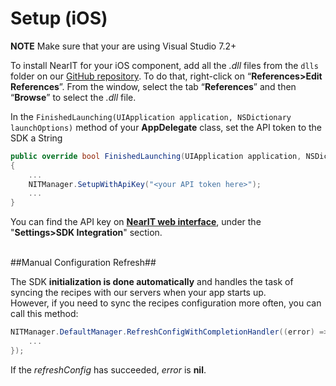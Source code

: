 # Setup (iOS) #

**NOTE** Make sure that your are using Visual Studio 7.2+

To install NearIT for your iOS component, add all the *.dll* files from the `dlls` folder on our <a href="https://github.com/nearit/Xamarin-SDK/" target="_blank">GitHub repository</a>. To do that, right-click on “**References>Edit References**”. From the window, select the tab “**References**” and then “**Browse**” to select the *.dll* file.

In the `FinishedLaunching(UIApplication application, NSDictionary launchOptions)` method of your **AppDelegate** class, set the API token to the SDK a String


```csharp
public override bool FinishedLaunching(UIApplication application, NSDictionary launchOptions)
{
    ...
    NITManager.SetupWithApiKey("<your API token here>");
    ...
}
```

You can find the API key on <a href="https://go.nearit.com/" target="_blank">**NearIT web interface**</a>, under the "**Settings>SDK Integration**" section.

<br>
##Manual Configuration Refresh##

The SDK **initialization is done automatically** and handles the task of syncing the recipes with our servers when your app starts up.
<br>However, if you need to sync the recipes configuration more often, you can call this method:

```csharp
NITManager.DefaultManager.RefreshConfigWithCompletionHandler((error) => {
    ...                
});
```

If the *refreshConfig* has succeeded, *error* is **nil**.
